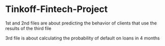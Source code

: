 # Tinkoff-Fintech-Project

1st and 2nd files are about predicting the behavior of clients that use the results of the third file

3rd file is about calculating the probability of default on loans in 4 months
